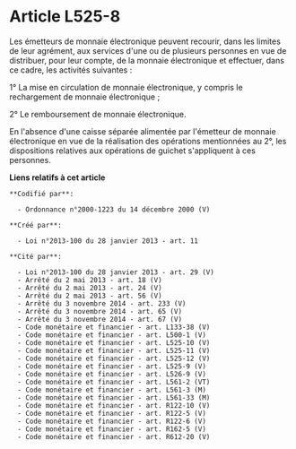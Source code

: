 # Article L525-8

Les émetteurs de monnaie électronique peuvent recourir, dans les limites de leur agrément, aux services d'une ou de plusieurs
personnes en vue de distribuer, pour leur compte, de la monnaie électronique et effectuer, dans ce cadre, les activités
suivantes : 

1° La mise en circulation de monnaie électronique, y compris le rechargement de monnaie électronique ; 

2° Le remboursement de monnaie électronique. 

En l'absence d'une caisse séparée alimentée par l'émetteur de monnaie électronique en vue de la réalisation des opérations
mentionnées au 2°, les dispositions relatives aux opérations de guichet s'appliquent à ces personnes.

**Liens relatifs à cet article**

	**Codifié par**:

	  - Ordonnance n°2000-1223 du 14 décembre 2000 (V)

	**Créé par**:

	  - Loi n°2013-100 du 28 janvier 2013 - art. 11

	**Cité par**:

	  - Loi n°2013-100 du 28 janvier 2013 - art. 29 (V)
	  - Arrêté du 2 mai 2013 - art. 18 (V)
	  - Arrêté du 2 mai 2013 - art. 24 (V)
	  - Arrêté du 2 mai 2013 - art. 56 (V)
	  - Arrêté du 3 novembre 2014 - art. 233 (V)
	  - Arrêté du 3 novembre 2014 - art. 65 (V)
	  - Arrêté du 3 novembre 2014 - art. 67 (V)
	  - Code monétaire et financier - art. L133-38 (V)
	  - Code monétaire et financier - art. L500-1 (V)
	  - Code monétaire et financier - art. L525-10 (V)
	  - Code monétaire et financier - art. L525-11 (V)
	  - Code monétaire et financier - art. L525-12 (V)
	  - Code monétaire et financier - art. L525-9 (V)
	  - Code monétaire et financier - art. L526-9 (V)
	  - Code monétaire et financier - art. L561-2 (VT)
	  - Code monétaire et financier - art. L561-3 (M)
	  - Code monétaire et financier - art. L561-33 (M)
	  - Code monétaire et financier - art. R122-10 (V)
	  - Code monétaire et financier - art. R122-5 (V)
	  - Code monétaire et financier - art. R122-6 (V)
	  - Code monétaire et financier - art. R162-5 (V)
	  - Code monétaire et financier - art. R612-20 (V)
